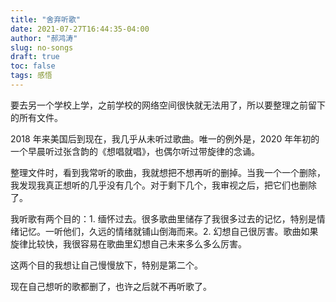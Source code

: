 ```yaml
---
title: "舍弃听歌"
date: 2021-07-27T16:44:35-04:00
author: "郝鸿涛"
slug: no-songs
draft: true
toc: false
tags: 感悟
---
```

要去另一个学校上学，之前学校的网络空间很快就无法用了，所以要整理之前留下的所有文件。

2018 年来美国后到现在，我几乎从未听过歌曲。唯一的例外是，2020 年年初的一个早晨听过张含韵的《想唱就唱》，也偶尔听过带旋律的念诵。

整理文件时，看到我常听的歌曲，我就想把不想再听的删掉。当我一个一个删除，我发现我真正想听的几乎没有几个。对于剩下几个，我审视之后，把它们也删除了。

我听歌有两个目的：1. 缅怀过去。很多歌曲里储存了我很多过去的记忆，特别是情绪记忆。一听他们，久远的情绪就铺山倒海而来。2. 幻想自己很厉害。歌曲如果旋律比较快，我很容易在歌曲里幻想自己未来多么多么厉害。

这两个目的我想让自己慢慢放下，特别是第二个。

现在自己想听的歌都删了，也许之后就不再听歌了。